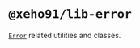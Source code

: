 # `@xeho91/lib-error`

[`Error`] related utilities and classes.

[`Error`]: https://developer.mozilla.org/en-US/docs/Web/JavaScript/Reference/Global_Objects/Error
